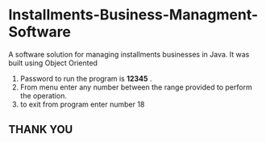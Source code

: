 # Installments-Business-Managment-Software
A software solution for managing installments businesses in Java. It was built using Object Oriented


1. Password to run the program is **12345** .
2. From menu enter any number between the range provided to perform the operation.
3. to exit from program enter number 18

## THANK YOU
